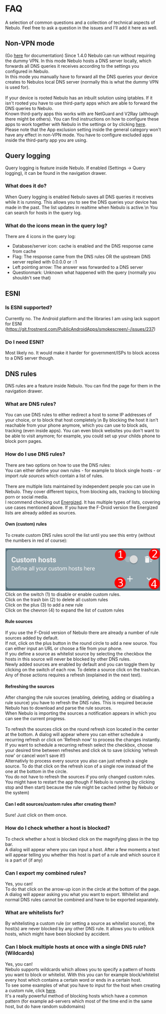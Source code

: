 # FAQ
A selection of common questions and a collection of technical aspects of Nebulo. Feel free to ask a question in the issues and I'll add it here as well.

## Non-VPN mode
(Go [here](docs/NONVPNMODE.md) for documentation)
Since 1.4.0 Nebulo can run without requiring the dummy VPN. In this mode Nebulo hosts a DNS server locally, which forwards all DNS queries it receives according to the settings you configured in Nebulo.<br>
In this mode you manually have to forward all the DNS queries your device creates to Nebulos local DNS server (normally this is what the dummy VPN is used for).<br><br>
If your device is rooted Nebulo has an inbuilt solution using iptables. If it isn't rooted you have to use third-party apps which are able to forward the DNS queries to Nebulo.<br>
Known third-party apps this works with are NetGuard and V2Ray (although there might be others). You can find instructions on how to configure these apps to work together with Nebulo in the settings or by clicking [here](docs/NONVPNMODE.md).<br>
Please note that the App exclusion setting inside the general category won't have any effect in non-VPN mode. You have to configure excluded apps inside the third-party app you are using.

## Query logging
Query logging is feature inside Nebulo. If enabled (Settings -> Query logging), it can be found in the navigation drawer.

### What does it do?
When Query logging is enabled Nebulo saves all DNS queries it receives while it is running.
This allows you to see the DNS queries your device has made in the past.
The list updates in realtime when Nebulo is active.\n
You can search for hosts in the query log.

### What do the icons mean in the query log?
There are 4 icons in the query log:
- Database/server icon: cache is enabled and the DNS response came from cache
- Flag: The response came from the DNS rules OR the upstream DNS server replied with 0.0.0.0 or ::1
- Left pointing arrow: The answer was forwarded to a DNS server
- Questionmark: Unknown what happened with the query (normally you shouldn't see that)

## ESNI
### Is ESNI supported?
Currently no. The Android platform and the libraries I am using lack support for ESNI (https://git.frostnerd.com/PublicAndroidApps/smokescreen/-/issues/237)

### Do I need ESNI?
Most likely no. It would make it harder for government/ISPs to block access to a DNS server though.

## DNS rules
DNS rules are a feature inside Nebulo. You can find the page for them in the navigation drawer.

### What are DNS rules?
You can use DNS rules to either redirect a host to some IP addresses of your choice, or to block that host completely.\n
By blocking the host it isn't reachable from your phone anymore, which you can use to block ads, tracking (even inside apps).
You can even block websites you don't want to be able to visit anymore;
for example, you could set up your childs phone to block porn pages.

### How do I use DNS rules?
There are two options on how to use the DNS rules:<br>
You can either define your own rules - for example to block single hosts - or import *rule sources* which contain a list of rules.<br><br>
There are multiple lists maintained by independent people you can use in Nebulo.
They cover different topics, from blocking ads, tracking to blocking porn or social media.<br>
I recommend checking out [Energized](energized.pro).
It has multiple types of lists, covering use cases mentioned above.
If you have the F-Droid version the Energized lists are already added as sources.

#### Own (custom) rules
To create custom DNS rules scroll the list until you see this entry (without the numbers in red of course):<br><br>
<img width=500px height=136px src="material/faq/custom_dns_rule.png" alt="Project logo"></a>
<br>
Click on the switch (1) to disable or enable custom rules.<br>
Click on the trash bin (2) to delete all custom rules<br>
Click on the plus (3) to add a new rule<br>
Click on the chevron (4) to expand the list of custom rules

#### Rule sources
If you use the F-Droid version of Nebulo there are already a number of rule sources added by default.<br>
If not, click on the plus button in the round circle to add a new source. You can either input an URL or choose a file from your phone.<br>
If you define a source as whitelist source by selecting the checkbox the hosts in this source will never be blocked by other DNS rules.<br>
Newly added sources are enabled by default and you can toggle them by clicking on the switch of each row.
To delete a source click on the trashcan.<br>
Any of those actions requires a refresh (explained in the next text).

#### Refreshing the sources
After changing the rule sources (enabling, deleting, adding or disabling a rule source) you have to refresh the DNS rules.
This is required because Nebulo has to download and parse the rule sources.<br>
When Nebulo is importing the sources a notification appears in which you can see the current progress.<br><br>
To refresh the sources click on the round refresh icon located in the center at the bottom.
A dialog will appear where you can either schedule a recurring refresh or click on 'Refresh now' to process the changes instantly.<br>
If you want to schedule a recurring refresh select the checkbox, choose your desired time between refreshes and click ok to save (clicking 'refresh now' or cancel won't save it!)
<br>
Alternativly to process every source you also can just refresh a single source.
To do that click on the refresh icon of a single row instead of the one at the bottom in the circle.<br>
You do not have to refresh the sources if you only changed custom rules.
You might have to restart the app though if Nebulo is running (by clicking stop and then start) because the rule might be cached (either by Nebulo or the system)

#### Can I edit sources/custom rules after creating them?
Sure! Just click on them once.

### How do I check whether a host is blocked?
To check whether a host is blocked click on the magnifying glass in the top bar.<br>
A dialog will appear where you can input a host.
After a few moments a text will appear telling you whether this host is part of a rule and which source it is a part of (if any)

### Can I export my combined rules?
Yes, you can!<br>
To do that click on the arrow-up icon in the circle at the bottom of the page.<br>
A dialog will appear asking you what you want to export.
Whitelist and normal DNS rules cannot be combined and have to be exported separately.

### What are whitelists for?
By whitelisting a custom rule (or setting a source as whitelist source), the host(s) are never blocked by any other DNS rule.
It allows you to unblock hosts, which might have been blocked by accident.

### Can I block multiple hosts at once with a single DNS rule? (Wildcards)
Yes, you can!<br>
Nebulo supports wildcards which allows you to specify a pattern of hosts you want to block or whitelist.
With this you can for example block/whitelist every host which contains a certain word or ends in a certain host.<br>
To see some examples of what you have to input for the host when creating a custom rule, click [here](docs/DNSRULE_WILDCARDS.md).<br>
It's a really powerful method of blocking hosts which have a common pattern (for example ad-servers which most of the time end in the same host, but do have random subdomains)